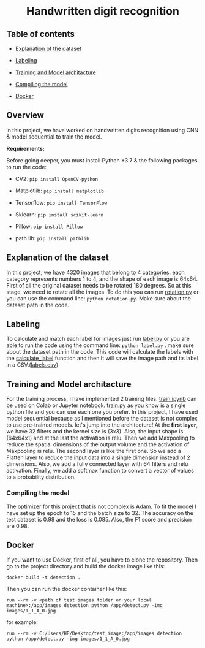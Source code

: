 

<h1  align="center">Handwritten digit recognition</h1>

<p  align="center"  width="100%">

</p>

  

## Table of contents

- [Explanation of the dataset](https://github.com/RealTourani/handwritten-digit-recognition/tree/main#explanation-of-the-dataset)

- [Labeling](https://github.com/RealTourani/handwritten-digit-recognition/tree/main#labeling)

- [Training and Model architacture](https://github.com/RealTourani/handwritten-digit-recognition#training-and-model-architacture)

- [Compiling the model](https://github.com/RealTourani/handwritten-digit-recognition#compiling-the-model)

- [Docker](https://github.com/RealTourani/handwritten-digit-recognition#docker)


  

## Overview <a name="Overview"></a>
in this project, we have worked on handwritten digits recognition using CNN & model sequential to train the model.

**Requirements:**

Before going deeper, you must install Python +3.7 & the following packages to run the code:

  

- CV2: `pip install OpenCV-python`

- Matplotlib: `pip install matplotlib`

- Tensorflow: `pip install TensorFlow`

- Sklearn: `pip install scikit-learn`

- Pillow: `pip install Pillow`

- path lib: `pip install pathlib`

  

## Explanation of the dataset<a name="Datasets"></a>

In this project, we have 4320 images that belong to 4 categories. each category represents numbers 1 to 4, and the shape of each image is 64x64.
First of all the original dataset needs to be rotated 180 degrees. So at this stage, we need to rotate all the images. To do this you can run [rotation.py](https://github.com/RealTourani/handwritten-digit-recognition/blob/main/rotation.py) or you can use the command line: `python rotation.py`. Make sure about the dataset path in the code.

  

## Labeling<a name="Labeling"></a>

To calculate and match each label for images just run [label.py](https://github.com/RealTourani/handwritten-digit-recognition/blob/main/label.py) or you are able to run the code using the command line: `python label.py` . make sure about the dataset path in the code.
This code will calculate the labels with the [calculate_label](def%20calculate_label%28img_basename%29:) function and then It will save the image path and its label in a CSV.([labels.csv](https://github.com/RealTourani/handwritten-digit-recognition/blob/main/labels.csv))
  
  

## Training and Model architacture<a name="training"></a>

For the training process, I have implemented 2 training files. [train.ipynb](https://github.com/RealTourani/handwritten-digit-recognition/blob/main/train.ipynb) can be used on Colab or Jupyter notebook. [train.py](https://github.com/RealTourani/handwritten-digit-recognition/blob/main/train.py) as you know is a single python file and you can use each one you prefer.
In this project, I have used model sequential because as I mentioned before the dataset is not complex to use pre-trained models. let's jump into the architecture!
At the **first layer**, we have 32 filters and the kernel size is (3x3). Also, the input shape is (64x64x1) and at the last the activation is relu.
Then we add Maxpooling to reduce the spatial dimensions of the output volume and the activation of Maxpooling is relu. 
The second layer is like the first one. So we add a Flatten layer to reduce the input data into a single dimension instead of 2 dimensions.
Also, we add a fully connected layer with 64 filters and relu activation.
Finally, we add a softmax function to convert a vector of values to a probability distribution.

### Compiling the model<a name="Training"></a>
 The optimizer for this project that is not complex is Adam.
 To fit the model I have set up the epoch to 15 and the batch size to 32.
 The accuracy on the test dataset is 0.98 and the loss is 0.085.
 Also, the F1 score and precision are 0.98.

  

## Docker<a name="Docker"></a>
If you want to use Docker, first of all, you have to clone the repository.
Then go to the project directory and build the docker image like this:

    docker build -t detection .
Then you can run the docker container like this:

    run --rm -v <path of test images folder on your local machine>:/app/images detection python /app/detect.py -img images/1_1_A_0.jpg

for example:

    run --rm -v C:/Users/HP/Desktop/test_image:/app/images detection python /app/detect.py -img images/1_1_A_0.jpg
